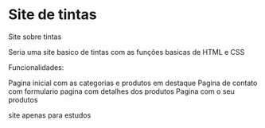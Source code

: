 # Site de tintas
 Site sobre tintas


Seria uma site basico de tintas com as funções basicas de HTML e CSS


Funcionalidades:


Pagina inicial com as categorias e produtos em destaque
Pagina de contato com formulario
pagina com detalhes dos produtos
Pagina com o seu produtos




site apenas para estudos










